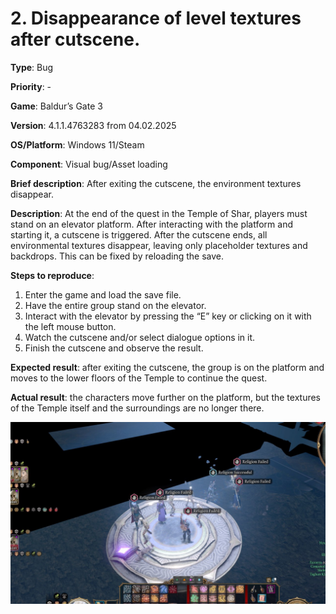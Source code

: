 # 2. Disappearance of level textures after cutscene.

**Type**: Bug

**Priority**: -

**Game**: Baldur’s Gate 3

**Version**: 4.1.1.4763283 from 04.02.2025

**OS/Platform**: Windows 11/Steam

**Component**: Visual bug/Asset loading

**Brief description**: After exiting the cutscene, the environment textures disappear. 

**Description**: At the end of the quest in the Temple of Shar, players must stand on an elevator platform. After interacting with the platform and starting it, a cutscene is triggered. After the cutscene ends, all environmental textures disappear, leaving only placeholder textures and backdrops. This can be fixed by reloading the save. 

**Steps to reproduce**:
1. Enter the game and load the save file.
2. Have the entire group stand on the elevator.
3. Interact with the elevator by pressing the “E” key or clicking on it with the left mouse button.
4. Watch the cutscene and/or select dialogue options in it.
5. Finish the cutscene and observe the result.

**Expected result**: after exiting the cutscene, the group is on the platform and moves to the lower floors of the Temple to continue the quest. 

**Actual result**: the characters move further on the platform, but the textures of the Temple itself and the surroundings are no longer there.

![Bug's picture](../screenshots/bug2.png)
